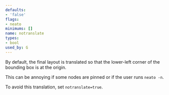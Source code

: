 ```yaml
---
defaults:
- 'false'
flags:
- neato
minimums: []
name: notranslate
types:
- bool
used_by: G
---
```

By default, the final layout is translated so that the lower-left corner of
the bounding box is at the origin.

This can be annoying if some nodes are pinned or if the user runs `neato -n`.

To avoid this translation, set `notranslate=true`.
